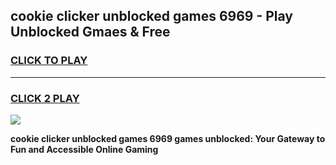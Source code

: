 
## cookie clicker unblocked games 6969 - Play Unblocked Gmaes & Free
<h3>
<a href="https://premium.freeplayer.one?title=cookie_clicker_unblocked_games_6969&ref=19F">CLICK TO PLAY</a></h3>
<hr>

<h3>
<a href="https://premium.freeplayer.one?title=cookie_clicker_unblocked_games_6969&ref=19F">CLICK 2 PLAY</a>
  
</h3>

<a href="https://premium.freeplayer.one?title=cookie_clicker_unblocked_games_6969&ref=19F/"><img src="https://clearcache.store/games.png"></a>


**cookie clicker unblocked games 6969 games unblocked: Your Gateway to Fun and Accessible Online Gaming**
